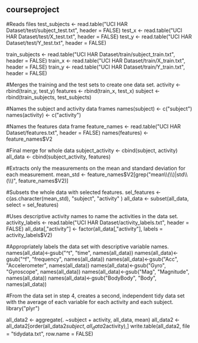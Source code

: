## courseproject

#Reads files
test_subjects <- read.table("UCI HAR Dataset/test/subject_test.txt", header = FALSE)
test_x <- read.table("UCI HAR Dataset/test/X_test.txt", header = FALSE)
test_y <- read.table("UCI HAR Dataset/test/Y_test.txt", header = FALSE)

train_subjects <- read.table("UCI HAR Dataset/train/subject_train.txt", header = FALSE)
train_x <- read.table("UCI HAR Dataset/train/X_train.txt", header = FALSE)
train_y <- read.table("UCI HAR Dataset/train/Y_train.txt", header = FALSE)

#Merges the training and the test sets to create one data set.
activity <- rbind(train_y, test_y)
features <- rbind(train_x, test_x)
subject <- rbind(train_subjects, test_subjects)

#Names the subject and activity data frames
names(subject) <- c("subject")
names(activity) <- c("activity")

#Names the features data frame
feature_names <- read.table("UCI HAR Dataset/features.txt", header = FALSE)
names(features) <- feature_names$V2

#Final merge for whole data
subject_activity <- cbind(subject, activity)
all_data <- cbind(subject_activity, features)

#Extracts only the measurements on the mean and standard deviation for each measurement. 
mean_std <- feature_names$V2[grep("mean\\(\\)|std\\(\\)", feature_names$V2)]

#Subsets the whole data with selected features.
sel_features <- c(as.character(mean_std), "subject", "activity" )
all_data <- subset(all_data, select = sel_features)

#Uses descriptive activity names to name the activities in the data set.
activity_labels <- read.table("UCI HAR Dataset/activity_labels.txt", header = FALSE)
all_data[,"activity"] <- factor(all_data[,"activity"], labels = activity_labels$V2)

#Appropriately labels the data set with descriptive variable names.
names(all_data)<-gsub("^t", "time", names(all_data))
names(all_data)<-gsub("^f", "frequency", names(all_data))
names(all_data)<-gsub("Acc", "Accelerometer", names(all_data))
names(all_data)<-gsub("Gyro", "Gyroscope", names(all_data))
names(all_data)<-gsub("Mag", "Magnitude", names(all_data))
names(all_data)<-gsub("BodyBody", "Body", names(all_data))


#From the data set in step 4, creates a second, independent tidy data set with the average of each variable for each activity and each subject.
library("plyr")

all_data2 <- aggregate(. ~subject + activity, all_data, mean)
all_data2 <- all_data2[order(all_data2$subject, all_data2$activity),]
write.table(all_data2, file = "tidydata.txt", row.name = FALSE)
